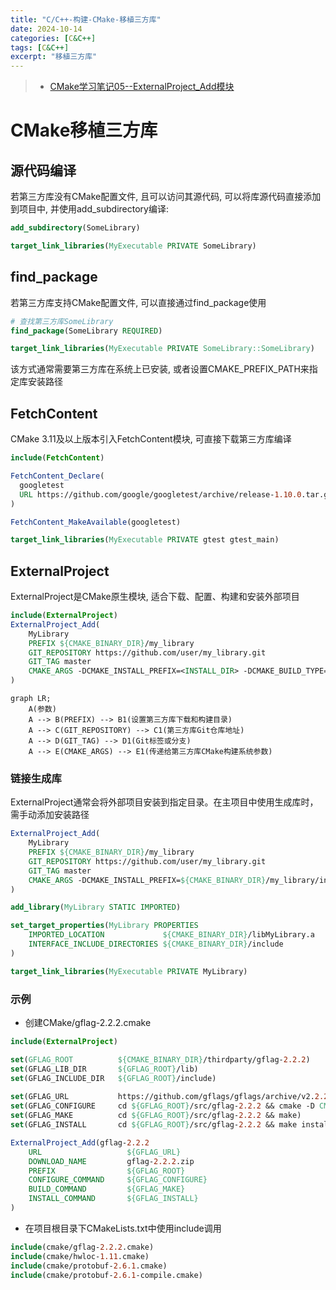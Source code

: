 ```yaml
---
title: "C/C++-构建-CMake-移植三方库"
date: 2024-10-14
categories: [C&C++]
tags: [C&C++]
excerpt: "移植三方库"
---
```


> - [CMake学习笔记05--ExternalProject_Add模块](https://blog.csdn.net/zym326975/article/details/106118063)

# CMake移植三方库

## 源代码编译

若第三方库没有CMake配置文件, 且可以访问其源代码, 可以将库源代码直接添加到项目中, 并使用add_subdirectory编译:

```cmake
add_subdirectory(SomeLibrary)

target_link_libraries(MyExecutable PRIVATE SomeLibrary)
```

## find_package

若第三方库支持CMake配置文件, 可以直接通过find_package使用

```cmake
# 查找第三方库SomeLibrary
find_package(SomeLibrary REQUIRED)

target_link_libraries(MyExecutable PRIVATE SomeLibrary::SomeLibrary) 
```

该方式通常需要第三方库在系统上已安装, 或者设置CMAKE_PREFIX_PATH来指定库安装路径

## FetchContent

CMake 3.11及以上版本引入FetchContent模块, 可直接下载第三方库编译

```cmake
include(FetchContent)

FetchContent_Declare(
  googletest
  URL https://github.com/google/googletest/archive/release-1.10.0.tar.gz
)

FetchContent_MakeAvailable(googletest)

target_link_libraries(MyExecutable PRIVATE gtest gtest_main)
```

## ExternalProject

ExternalProject是CMake原生模块, 适合下载、配置、构建和安装外部项目

```cmake
include(ExternalProject)
ExternalProject_Add(
    MyLibrary
    PREFIX ${CMAKE_BINARY_DIR}/my_library
    GIT_REPOSITORY https://github.com/user/my_library.git
    GIT_TAG master
    CMAKE_ARGS -DCMAKE_INSTALL_PREFIX=<INSTALL_DIR> -DCMAKE_BUILD_TYPE=Release
)
```

```mermaid
graph LR;
    A(参数)
    A --> B(PREFIX) --> B1(设置第三方库下载和构建目录)
    A --> C(GIT_REPOSITORY) --> C1(第三方库Git仓库地址)
    A --> D(GIT_TAG) --> D1(Git标签或分支)
    A --> E(CMAKE_ARGS) --> E1(传递给第三方库CMake构建系统参数)
```

### 链接生成库

ExternalProject通常会将外部项目安装到指定目录。在主项目中使用生成库时，需手动添加安装路径

```cmake
ExternalProject_Add(
    MyLibrary
    PREFIX ${CMAKE_BINARY_DIR}/my_library
    GIT_REPOSITORY https://github.com/user/my_library.git
    GIT_TAG master
    CMAKE_ARGS -DCMAKE_INSTALL_PREFIX=${CMAKE_BINARY_DIR}/my_library/install
)

add_library(MyLibrary STATIC IMPORTED)

set_target_properties(MyLibrary PROPERTIES
    IMPORTED_LOCATION             ${CMAKE_BINARY_DIR}/libMyLibrary.a
    INTERFACE_INCLUDE_DIRECTORIES ${CMAKE_BINARY_DIR}/include
)

target_link_libraries(MyExecutable PRIVATE MyLibrary)
```

### 示例

- 创建CMake/gflag-2.2.2.cmake

```cmake
include(ExternalProject)

set(GFLAG_ROOT          ${CMAKE_BINARY_DIR}/thirdparty/gflag-2.2.2)
set(GFLAG_LIB_DIR       ${GFLAG_ROOT}/lib)
set(GFLAG_INCLUDE_DIR   ${GFLAG_ROOT}/include)
 
set(GFLAG_URL           https://github.com/gflags/gflags/archive/v2.2.2.zip)
set(GFLAG_CONFIGURE     cd ${GFLAG_ROOT}/src/gflag-2.2.2 && cmake -D CMAKE_INSTALL_PREFIX=${GFLAG_ROOT} .)
set(GFLAG_MAKE          cd ${GFLAG_ROOT}/src/gflag-2.2.2 && make)
set(GFLAG_INSTALL       cd ${GFLAG_ROOT}/src/gflag-2.2.2 && make install)

ExternalProject_Add(gflag-2.2.2
    URL                   ${GFLAG_URL}
    DOWNLOAD_NAME         gflag-2.2.2.zip
    PREFIX                ${GFLAG_ROOT}
    CONFIGURE_COMMAND     ${GFLAG_CONFIGURE}
    BUILD_COMMAND         ${GFLAG_MAKE}
    INSTALL_COMMAND       ${GFLAG_INSTALL}
)
```

- 在项目根目录下CMakeLists.txt中使用include调用

```cmake
include(cmake/gflag-2.2.2.cmake)
include(cmake/hwloc-1.11.cmake)
include(cmake/protobuf-2.6.1.cmake)
include(cmake/protobuf-2.6.1-compile.cmake)
```